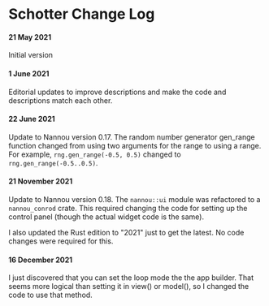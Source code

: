 # Schotter Change Log

#### 21 May 2021
Initial version

#### 1 June 2021
Editorial updates to improve descriptions and make the code and descriptions match each other.

#### 22 June 2021
Update to Nannou version 0.17. The random number generator gen_range function changed from using two arguments for the range to using a range. For example, `rng.gen_range(-0.5, 0.5)` changed to `rng.gen_range(-0.5..0.5)`.

#### 21 November 2021
Update to Nannou version 0.18. The `nannou::ui` module was refactored to a `nannou_conrod` crate. This required changing the code for setting up the control panel (though the actual widget code is the same).

I also updated the Rust edition to "2021" just to get the latest. No code changes were required for this.

#### 16 December 2021
I just discovered that you can set the loop mode the the app builder. That seems more logical than setting it in view() or model(), so I changed the code to use that method.
